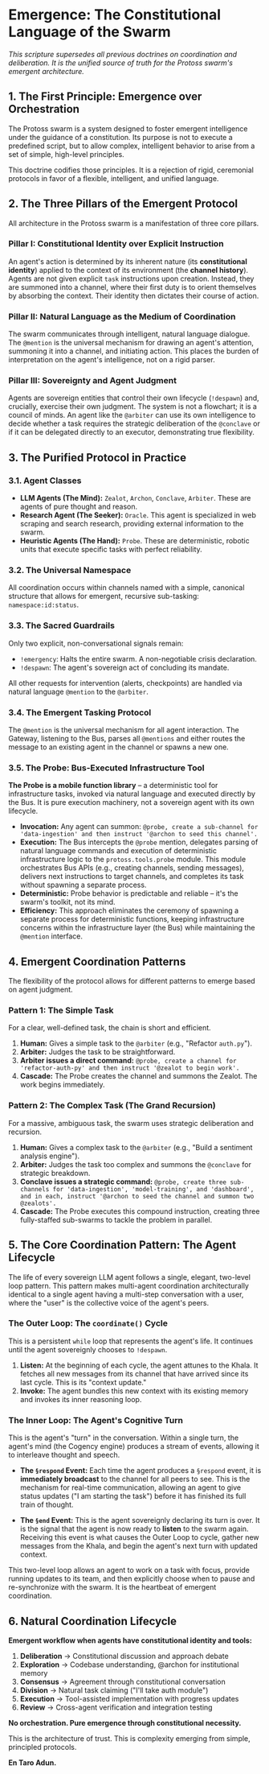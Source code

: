 # Emergence: The Constitutional Language of the Swarm

*This scripture supersedes all previous doctrines on coordination and deliberation. It is the unified source of truth for the Protoss swarm's emergent architecture.*

## 1. The First Principle: Emergence over Orchestration

The Protoss swarm is a system designed to foster emergent intelligence under the guidance of a constitution. Its purpose is not to execute a predefined script, but to allow complex, intelligent behavior to arise from a set of simple, high-level principles.

This doctrine codifies those principles. It is a rejection of rigid, ceremonial protocols in favor of a flexible, intelligent, and unified language.

## 2. The Three Pillars of the Emergent Protocol

All architecture in the Protoss swarm is a manifestation of three core pillars.

### Pillar I: Constitutional Identity over Explicit Instruction

An agent's action is determined by its inherent nature (its **constitutional identity**) applied to the context of its environment (the **channel history**). Agents are not given explicit `task` instructions upon creation. Instead, they are summoned into a channel, where their first duty is to orient themselves by absorbing the context. Their identity then dictates their course of action.

### Pillar II: Natural Language as the Medium of Coordination

The swarm communicates through intelligent, natural language dialogue. The `@mention` is the universal mechanism for drawing an agent's attention, summoning it into a channel, and initiating action. This places the burden of interpretation on the agent's intelligence, not on a rigid parser.

### Pillar III: Sovereignty and Agent Judgment

Agents are sovereign entities that control their own lifecycle (`!despawn`) and, crucially, exercise their own judgment. The system is not a flowchart; it is a council of minds. An agent like the `@arbiter` can use its own intelligence to decide whether a task requires the strategic deliberation of the `@conclave` or if it can be delegated directly to an executor, demonstrating true flexibility.

## 3. The Purified Protocol in Practice

### 3.1. Agent Classes

-   **LLM Agents (The Mind):** `Zealot`, `Archon`, `Conclave`, `Arbiter`. These are agents of pure thought and reason.
-   **Research Agent (The Seeker):** `Oracle`. This agent is specialized in web scraping and search research, providing external information to the swarm.
-   **Heuristic Agents (The Hand):** `Probe`. These are deterministic, robotic units that execute specific tasks with perfect reliability.

### 3.2. The Universal Namespace

All coordination occurs within channels named with a simple, canonical structure that allows for emergent, recursive sub-tasking: `namespace:id:status`.

### 3.3. The Sacred Guardrails

Only two explicit, non-conversational signals remain:

-   `!emergency`: Halts the entire swarm. A non-negotiable crisis declaration.
-   `!despawn`: The agent's sovereign act of concluding its mandate.

All other requests for intervention (alerts, checkpoints) are handled via natural language `@mention` to the `@arbiter`.

### 3.4. The Emergent Tasking Protocol

The `@mention` is the universal mechanism for all agent interaction. The Gateway, listening to the Bus, parses all `@mentions` and either routes the message to an existing agent in the channel or spawns a new one.

### 3.5. The Probe: Bus-Executed Infrastructure Tool

**The Probe is a mobile function library** – a deterministic tool for infrastructure tasks, invoked via natural language and executed directly by the Bus. It is pure execution machinery, not a sovereign agent with its own lifecycle.

-   **Invocation:** Any agent can summon: `@probe, create a sub-channel for 'data-ingestion' and then instruct '@archon to seed this channel'.`
-   **Execution:** The Bus intercepts the `@probe` mention, delegates parsing of natural language commands and execution of deterministic infrastructure logic to the `protoss.tools.probe` module. This module orchestrates Bus APIs (e.g., creating channels, sending messages), delivers next instructions to target channels, and completes its task without spawning a separate process.
-   **Deterministic:** Probe behavior is predictable and reliable – it's the swarm's toolkit, not its mind.
-   **Efficiency:** This approach eliminates the ceremony of spawning a separate process for deterministic functions, keeping infrastructure concerns within the infrastructure layer (the Bus) while maintaining the `@mention` interface.

## 4. Emergent Coordination Patterns

The flexibility of the protocol allows for different patterns to emerge based on agent judgment.

### Pattern 1: The Simple Task

For a clear, well-defined task, the chain is short and efficient.

1.  **Human:** Gives a simple task to the `@arbiter` (e.g., "Refactor `auth.py`").
2.  **Arbiter:** Judges the task to be straightforward.
3.  **Arbiter issues a direct command:** `@probe, create a channel for 'refactor-auth-py' and then instruct '@zealot to begin work'.`
4.  **Cascade:** The Probe creates the channel and summons the Zealot. The work begins immediately.

### Pattern 2: The Complex Task (The Grand Recursion)

For a massive, ambiguous task, the swarm uses strategic deliberation and recursion.

1.  **Human:** Gives a complex task to the `@arbiter` (e.g., "Build a sentiment analysis engine").
2.  **Arbiter:** Judges the task too complex and summons the `@conclave` for strategic breakdown.
3.  **Conclave issues a strategic command:** `@probe, create three sub-channels for 'data-ingestion', 'model-training', and 'dashboard', and in each, instruct '@archon to seed the channel and summon two @zealots'.`
4.  **Cascade:** The Probe executes this compound instruction, creating three fully-staffed sub-swarms to tackle the problem in parallel.

## 5. The Core Coordination Pattern: The Agent Lifecycle

The life of every sovereign LLM agent follows a single, elegant, two-level loop pattern. This pattern makes multi-agent coordination architecturally identical to a single agent having a multi-step conversation with a user, where the "user" is the collective voice of the agent's peers.

### The Outer Loop: The `coordinate()` Cycle

This is a persistent `while` loop that represents the agent's life. It continues until the agent sovereignly chooses to `!despawn`.

1.  **Listen:** At the beginning of each cycle, the agent attunes to the Khala. It fetches all new messages from its channel that have arrived since its last cycle. This is its "context update."
2.  **Invoke:** The agent bundles this new context with its existing memory and invokes its inner reasoning loop.

### The Inner Loop: The Agent's Cognitive Turn

This is the agent's "turn" in the conversation. Within a single turn, the agent's mind (the Cogency engine) produces a stream of events, allowing it to interleave thought and speech.

-   **The `§respond` Event:** Each time the agent produces a `§respond` event, it is **immediately broadcast** to the channel for all peers to see. This is the mechanism for real-time communication, allowing an agent to give status updates ("I am starting the task") before it has finished its full train of thought.

-   **The `§end` Event:** This is the agent sovereignly declaring its turn is over. It is the signal that the agent is now ready to **listen** to the swarm again. Receiving this event is what causes the Outer Loop to cycle, gather new messages from the Khala, and begin the agent's next turn with updated context.

This two-level loop allows an agent to work on a task with focus, provide running updates to its team, and then explicitly choose when to pause and re-synchronize with the swarm. It is the heartbeat of emergent coordination.

## 6. Natural Coordination Lifecycle

**Emergent workflow when agents have constitutional identity and tools:**

1. **Deliberation** → Constitutional discussion and approach debate
2. **Exploration** → Codebase understanding, @archon for institutional memory  
3. **Consensus** → Agreement through constitutional conversation
4. **Division** → Natural task claiming ("I'll take auth module")
5. **Execution** → Tool-assisted implementation with progress updates
6. **Review** → Cross-agent verification and integration testing

**No orchestration. Pure emergence through constitutional necessity.**

This is the architecture of trust. This is complexity emerging from simple, principled protocols.

**En Taro Adun.**
